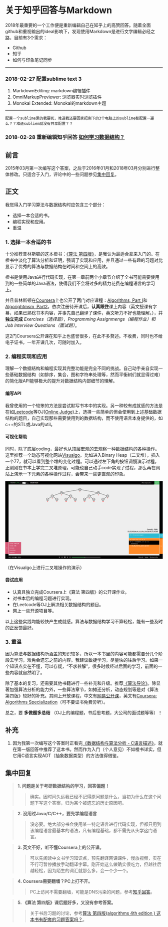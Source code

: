 # 关于知乎回答与Markdown

2018年最重要的一个工作便是重新编辑自己在知乎上的高赞回答。随着全面github和重视输出的ideal影响下，发现使用Markdown是进行文字编辑必经之路，目前有3个需求：

* Github
* 知乎
* 如何与印象笔记同步

****

### 2018-02-27 配置sublime text 3

1. MarkdownEditing: markdown编辑插件
2. OmniMarkupPreviewer: 浏览器实时浏览插件
3. Monokai Extended: Monokai的markdown主题
 
****

```
配置一个sublime累的我要死，难道我还要回家把剩下的3个电脑上的sublime都配置一遍么？？难道subliem就没有共享配置？？
```

### 2018-02-28 重新编辑知乎回答 [如何学习数据结构？](https://www.zhihu.com/question/21318658/answer/42690576)

## 前言 ##

2015年03月第一次编写这个答案，之后于2016年01月和2018年03月分别进行整体修改。只适合于入门，评论中的一些问题参见[集中回复](#集中回复)。

## 正文 ##

我觉得入门学习算法与数据结构时应包含三个部分：

* 选择一本合适的书。
* 编程实现和应用。
* 重温


### 1. 选择一本合适的书 ###

十分推荐普林斯顿的这本橙书：[《算法 第四版》](https://algs4.cs.princeton.edu/home/)，是我认为最适合拿来入门的。在橙书中淡化了算法分析和证明，强调了实现和应用，并且通过一些有趣的习题对比显示了优秀的算法与数据结构在时间和空间上的高效。

橙书是使用Java进行代码实现，在第一章前两个小章节介绍了全书可能需要使用到的一些简单的Java语法，使得我们不会将过多的精力花费在编程语言的学习上。

并且普林斯顿在[Coursera](https://www.coursera.org/)上也公开了两门对应课程：[Algorithms, Part I](https://www.coursera.org/learn/algorithms-part1)和[Algorightmsm, Part2](https://www.coursera.org/learn/algorithms-part2)。依次注册待开课后，**认真跟住**课上内容（英文授课有字幕，如果已熟稔书本内容，并事先自己翻译了课件，英文听力不好也能理解。），并**独立完成** *Exercises（选择题）*，*Programming Assignmengs（编程作业）*和*Job Interview Questions（面试题）*。

这2门Coursera公开课在知乎上也盛誉很多，在此不多赘述。不收费，同时也不给电子证书，一年开课几次，可随时加入。

### 2. 编程实现和应用 ###

理解一个数据结构和编程实现其完整功能是完全不同的挑战。自己动手亲自实现一些基础数据结构（如排序，集合，图和字符串处理等，然而平衡树们就显得过难）的简化版API能够极大的提升对数据结构内部细节的理解。

#### 编写API ####

我曾使用的一个较笨的方法是尝试默写书本中的实现。另一种较有成就感的方法是在如[Leetcode](https://leetcode.com)等OJ([Online Judge](https://baike.baidu.com/item/Online%20Judge/2397914?fr=aladdin))上，选择一些简单的但会使用到上述基础数据结构的题目，自己实现那些需要使用到的数据结构，而不使用语言本身提供的，如c++的STL或Java的util。

#### 可视化帮助 ####

同时，除了底层coding，最好也从顶层宏观的去观察一种数据结构的各种操作。这里推荐一个动态可视化网站[Visualgo](https://visualgo.net/en)。比如进入Binary Heap（二叉堆），插入一个77，就可以看到整个堆的变化过程。可以通过左下角的按钮调慢演示过程。正刚刚在书本上学完二叉堆原理，可能也自己动手code实现了过程，那么再在网站上演示一下元素的各种操作过程，会带来一些更直观的印象。

![Visualgo: Binary Heap](https://github.com/xfmeng17/zhihu/blob/master/HowToLearnDS/visualgo.png?raw=true)

（在Visualgo上进行二叉堆操作的演示）

#### 尝试应用 ####

* 认真且独立完成Coursera上《算法 第四版》的公开课作业。
* 对书本后的编程习题进行实现。
* 在Leetcode等OJ上解决相关数据结构的题目。
* 网上一些开源项目等。

以上这些实践均能较快产生成就感。算法与数据结构学习不算轻松，能有一些及时的正反馈最好。

### 3. 重温 ###

因为算法与数据结构所涵盖的知识较多，所以一本书里的内容可能都需要分几个阶段去学习，难免会遗忘之前的内容。我建议敏捷学习，尽量快的往后学习。如果一个知识点实在不懂，可以存疑，“不求甚解”，很多时候经过后面的学习，前面的一些内容就自然明了。


除了基本的复习，还需要其他书籍进行一些补充和升级。推荐[《算法导论》](https://mitpress.mit.edu/books/introduction-algorithms)。除显著加强算法分析的能力外，一些算法章节，如摊还分析，动态规划等是对《算法 第四版》较好的补充。其网上开放课程，中文有[网易公开课](http://open.163.com/special/opencourse/algorithms.html)，英文有[Coursera: Algorithms Specialization](https://www.coursera.org/specializations/algorithms)（可不要证书免费旁听）。

总之，要 **多做题多总结** （OJ上的编程题，书后思考题，大公司的面试题等等）！

## 补充 ##

1. 因为我第一次编写这个答案时正看完[《数据结构与算法分析 - C语言描述》](https://book.douban.com/subject/1139426/)，就在第一版回答中推荐了这本书。然而作为入门（个人意见）不如橙书详实，但它用C语言实现ADT（抽象数据类型）的方法值得借鉴。

## 集中回复 ##


>  __1. 问题是关于考研数据结构的学习，回答偏题！__
>> 确实。因时间久远我已经不记得原问题是什么，当初为什么在这个问题下写这个答案，归为某个被遗忘的历史原因吧。


>  __2. 没用过Java/C/C++，要先学编程语言__
>> 没必要。绝大部分书会使用某一特定语言进行代码实现，但都只用到该编程语言最基本的语法，凡有编程基础，都不需先从头学这门语言。


>  __3. 英文不好，听不懂Coursera上的公开课。__
>> 可以先阅读中文书学习知识点，预先翻译网课课件，慢放视频，实在不行可暂停播放手动翻译字幕。刚开始这么做确实很吃力，但越往后越轻松，因为陌生的词汇就那么多，会一个少一个。


>  __4. Coursera需要翻墙？PC上打不开。__
>> PC上访问不需要翻墙，可能是DNS污染的问题，参考[知乎回答](https://www.zhihu.com/question/29433255)。


> __5. 《算法 第四版》课后题好多，又没有参考答案。__
>> 关于书后习题的讨论，参考[算法 第四版(algorithms 4th edition ) 这本书有配套的习题答案吗？](https://www.zhihu.com/question/27876056/answer/64157598)。

